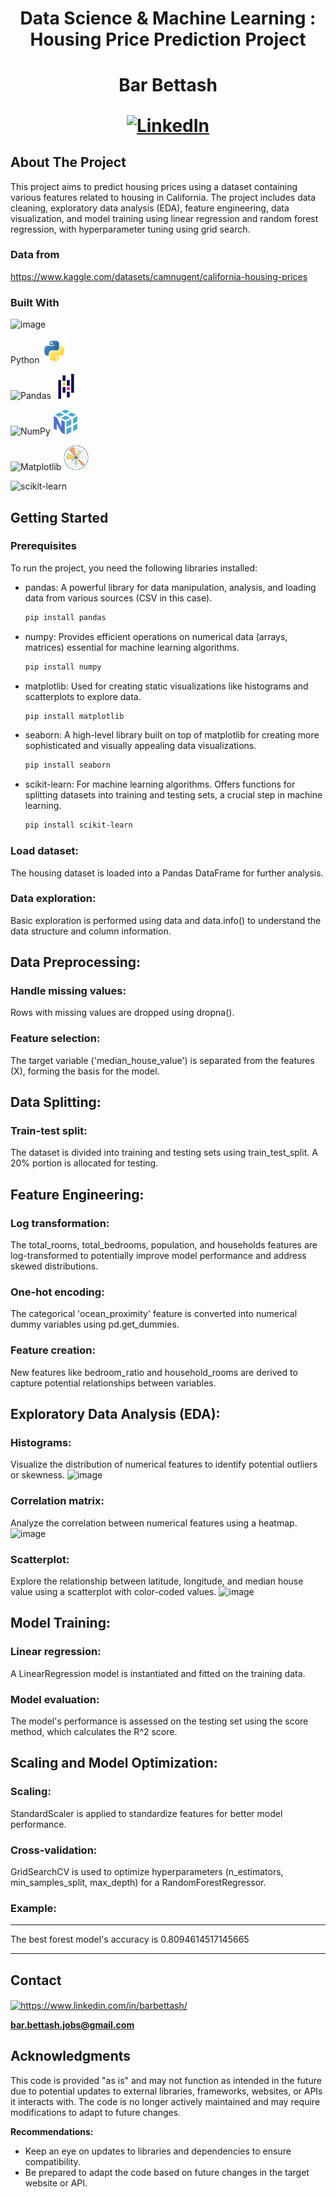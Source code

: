 <h1 align="center">Data Science & Machine Learning : Housing Price Prediction Project<p align="center"></h1>

<h1 align="center">Bar Bettash<p align="center">
<a href="https://www.linkedin.com/in/barbettash/" target="blank"><img align="center" src="https://raw.githubusercontent.com/rahuldkjain/github-profile-readme-generator/master/src/images/icons/Social/linked-in-alt.svg" alt="LinkedIn" height="30" width="40" /></a>
</h1>


<!-- ABOUT THE PROJECT -->
## About The Project

This project aims to predict housing prices using a dataset containing various features related to housing in California. The project includes data cleaning, exploratory data analysis (EDA), feature engineering, data visualization, and model training using linear regression and random forest regression, with hyperparameter tuning using grid search.

### Data from
https://www.kaggle.com/datasets/camnugent/california-housing-prices

### Built With

![image](https://github.com/user-attachments/assets/7e3ed475-d755-480f-b808-6331248bd409)



Python <a href="https://www.python.org" target="_blank" rel="noreferrer"> <img src="https://raw.githubusercontent.com/devicons/devicon/master/icons/python/python-original.svg" alt="python" width="40" height="40"/> </a>

![Pandas](https://img.shields.io/badge/pandas-%23150458.svg?style=for-the-badge&logo=pandas&logoColor=white) <a href="https://pandas.pydata.org/" target="_blank" rel="noreferrer"> <img src="https://raw.githubusercontent.com/devicons/devicon/master/icons/pandas/pandas-original.svg" alt="pandas" width="40" height="40"/> </a>

![NumPy](https://img.shields.io/badge/numpy-%23013243.svg?style=for-the-badge&logo=numpy&logoColor=white)  <a href="https://numpy.org/" target="_blank" rel="noreferrer"> <img src="https://raw.githubusercontent.com/devicons/devicon/master/icons/numpy/numpy-original.svg" alt="numpy" width="40" height="40"/> </a>

![Matplotlib](https://img.shields.io/badge/Matplotlib-%23ffffff.svg?style=for-the-badge&logo=Matplotlib&logoColor=black) <a href="https://matplotlib.org/" target="_blank" rel="noreferrer"> <img src="https://raw.githubusercontent.com/devicons/devicon/master/icons/matplotlib/matplotlib-original.svg" alt="matplotlib" width="40" height="40"/> </a>

![scikit-learn](https://img.shields.io/badge/scikit--learn-%23F7931E.svg?style=for-the-badge&logo=scikit-learn&logoColor=white) </p>


<!-- GETTING STARTED -->
## Getting Started


### Prerequisites

To run the project, you need the following libraries installed:

* pandas: A powerful library for data manipulation, analysis, and loading data from various sources (CSV in this case).
  ```sh
  pip install pandas

* numpy: Provides efficient operations on numerical data (arrays, matrices) essential for machine learning algorithms.
  ```sh
  pip install numpy

* matplotlib: Used for creating static visualizations like histograms and scatterplots to explore data.
  ```sh
  pip install matplotlib

* seaborn: A high-level library built on top of matplotlib for creating more sophisticated and visually appealing data visualizations.
  ```sh
  pip install seaborn

* scikit-learn: For machine learning algorithms. Offers functions for splitting datasets into training and testing sets, a crucial step in machine learning.
  ```sh
  pip install scikit-learn


### Load dataset:

The housing dataset is loaded into a Pandas DataFrame for further analysis.

### Data exploration: 

Basic exploration is performed using data and data.info() to understand the data structure and column information.

## Data Preprocessing:

### Handle missing values: 

Rows with missing values are dropped using dropna().

### Feature selection: 

The target variable ('median_house_value') is separated from the features (X), forming the basis for the model.

## Data Splitting:

### Train-test split: 
The dataset is divided into training and testing sets using train_test_split. A 20% portion is allocated for testing.

## Feature Engineering:

### Log transformation:

The total_rooms, total_bedrooms, population, and households features are log-transformed to potentially improve model performance and address skewed distributions.

### One-hot encoding: 
The categorical 'ocean_proximity' feature is converted into numerical dummy variables using pd.get_dummies.

### Feature creation: 

New features like bedroom_ratio and household_rooms are derived to capture potential relationships between variables.

## Exploratory Data Analysis (EDA):

### Histograms: 
Visualize the distribution of numerical features to identify potential outliers or skewness.
![image](https://github.com/user-attachments/assets/ea24922a-d982-4891-8138-86e32710f36a)


### Correlation matrix: 

Analyze the correlation between numerical features using a heatmap.
![image](https://github.com/user-attachments/assets/32a95ba8-7780-4112-b95e-79880be6e48e)


### Scatterplot: 

Explore the relationship between latitude, longitude, and median house value using a scatterplot with color-coded values.
![image](https://github.com/user-attachments/assets/41607d3d-b883-43c6-a136-970006bdf404)


## Model Training:

### Linear regression: 

A LinearRegression model is instantiated and fitted on the training data.

### Model evaluation: 
The model's performance is assessed on the testing set using the score method, which calculates the R^2 score.

## Scaling and Model Optimization:

### Scaling: 
StandardScaler is applied to standardize features for better model performance.

### Cross-validation: 
GridSearchCV is used to optimize hyperparameters (n_estimators, min_samples_split, max_depth) for a RandomForestRegressor.



### Example:
--------------------------------------------------

The best forest model's accuracy is 0.8094614517145665

--------------------------------------------------

<!-- CONTACT -->
## Contact

<p align="left">
<a href="https://www.linkedin.com/in/barbettash/" target="blank"><img align="center" src="https://raw.githubusercontent.com/rahuldkjain/github-profile-readme-generator/master/src/images/icons/Social/linked-in-alt.svg" alt="https://www.linkedin.com/in/barbettash/" height="30" width="40" /></a>
</p>


**bar.bettash.jobs@gmail.com** 


<!-- ACKNOWLEDGMENTS -->
## Acknowledgments

This code is provided "as is" and may not function as intended in the future due to potential updates to external libraries, frameworks, websites, or APIs it interacts with. The code is no longer actively maintained and may require modifications to adapt to future changes.

**Recommendations:**

* Keep an eye on updates to libraries and dependencies to ensure compatibility.
* Be prepared to adapt the code based on future changes in the target website or API.








  
